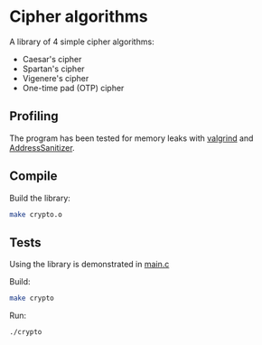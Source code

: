# Cipher algorithms

A library of 4 simple cipher algorithms:

* Caesar's cipher
* Spartan's cipher
* Vigenere's cipher
* One-time pad (OTP) cipher

## Profiling

The program has been tested for memory leaks with [valgrind](https://valgrind.org/) and [AddressSanitizer](https://github.com/google/sanitizers/wiki/AddressSanitizer).

## Compile

Build the library:

```bash
make crypto.o
```

## Tests

Using the library is demonstrated in [main.c](src/main.c)

Build:

```bash
make crypto
```

Run:

```bash
./crypto
```
